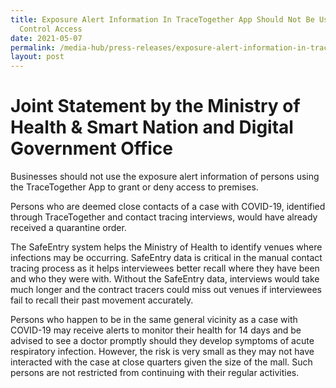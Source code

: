 ```yaml
---
title: Exposure Alert Information In TraceTogether App Should Not Be Used To
  Control Access
date: 2021-05-07
permalink: /media-hub/press-releases/exposure-alert-information-in-tracetogether-app-should-not-be-used-to-control-access
layout: post
---
```

# Joint Statement by the Ministry of Health & Smart Nation and Digital Government Office

Businesses should  not  use the exposure alert information of persons using the TraceTogether App to grant or deny access to premises.

Persons who are deemed close contacts of a case with COVID-19, identified through TraceTogether and contact tracing interviews, would have already received a quarantine order.

The SafeEntry system helps the Ministry of Health to identify venues where infections may be occurring. SafeEntry data is critical in the manual contact tracing process as it helps interviewees better recall where they have been and who they were with. Without the SafeEntry data, interviews would take much longer and the contract tracers could miss out venues if interviewees fail to recall their past movement accurately.

Persons who happen to be in the same general vicinity as a case with COVID-19 may receive alerts to monitor their health for 14 days and be advised to see a doctor promptly should they develop symptoms of acute respiratory infection. However, the risk is very small as they may not have interacted with the case at close quarters given the size of the mall. Such persons are not restricted from continuing with their regular activities.
